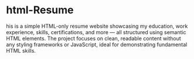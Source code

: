 # html-Resume
his is a simple HTML-only resume website showcasing my education, work experience, skills, certifications, and more — all structured using semantic HTML elements. The project focuses on clean, readable content without any styling frameworks or JavaScript, ideal for demonstrating fundamental HTML skills.
